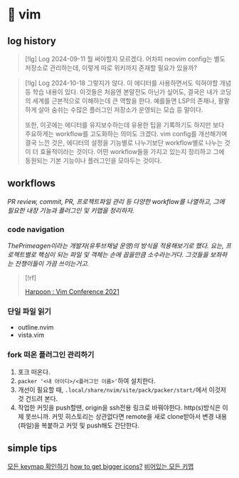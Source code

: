 # 󰏢 vim

## log history

> [!lg] Log 2024-09-11
> 뭘 써야할지 모르겠다. 어차피 neovim config는 별도 저장소로 관리하는데, 이렇게 따로 위키까지 존재할 필요가 있을까?

> [!lg] Log 2024-10-18
> 그렇지가 않다. 이 에디터를 사용하면서도 익혀야할 개념 등 학습 내용이 있다.
> 이것들은 처음엔 본말전도 아닌가 싶어도, 결국은 내가 코딩의 세계를 근본적으로 이해하는데 큰 역할을 한다. 예를들면 LSP의 존재나, 팔팔하게 살아 숨쉬는 수많은 플러그인 저장소가 운영되는 모습 등 말이다.
>
> 또한, 이곳에는 에디터를 유지보수하는데 유용한 팁을 기록하기도 하지만 보다 주요하게는 workflow를 고도화하는 의미도 크겠다. vim config를 개선해가며 결국 느낀 것은, 에디터의 설정을 기능별로 나누기보단 workflow별로 나누는 것이 더 효율적이라는 것이다. 어떤 workflow들을 가지고 있는지 정리하고 그에 동원되는 기본 기능이나 플러그인을 모아두는 것이다.


## workflows

_PR review, commit, PR, 프로젝트파일 관리 등 다양한 workflow를 나열하고, 그에 필요한 내장 기능과 플러그인 및 키맵을 정리하자._

### code navigation

_ThePrimeagen이라는 개발자(유투브채널 운영)의 방식을 적용해보기로 했다.
요는, 프로젝트별로 핵심이 되는 파일 및 객체는 손에 꼽을만큼 소수라는거다. 그것들을 보좌하는 잔챙이들이 가끔 쓰이는거고._


> [!rf]
>
> [Harpoon : Vim Conference 2021](https://www.youtube.com/watch?v=Qnos8aApa9g)

### 단일 파일 읽기

- outline.nvim
- vista.vim


### fork 떠온 플러그인 관리하기

1. 포크 떠온다.
2. `packer '<내 아이디>/<플러그인 이름>'`하여 설치한다.
3. 개선이 필요할 때, `.local/share/nvim/site/pack/packer/start/`에서 이것저것 건드려 본다.
4. 작업한 커밋을 push할땐, origin을 ssh전용 링크로 바꿔야한다. http(s)방식은 이제 못쓰니까.
   커밋 히스토리는 상관없다면 remote을 새로 clone받아서 변경 내용(파일)을 복붙하고 커밋 및 push해도 간단한다.


## simple tips


[모든 keymap 확인하기](/Programing/tools/vim/모든_keymap_확인하기)
[how to get bigger icons?](https://www.reddit.com/r/neovim/comments/1f6a3q3/what_nerd_fonts_have_bigger_icons_than_the_others/)
[비어있는 모든 키맵](https://breezewiki.nadeko.net/vim/wiki/Unused_keys)
